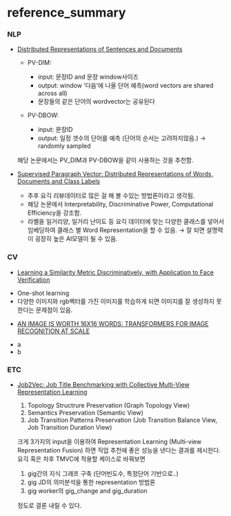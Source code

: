 # reference_summary

### NLP
- [Distributed Representations of Sentences and Documents](https://arxiv.org/pdf/1405.4053.pdf)  
  * PV-DIM:  
    + input: 문장ID and 문장 window사이즈  
    + output: window ‘다음’에 나올 단어 예측(word vectors are shared across all)  
    + 문장들의 같은 단어의 wordvector는 공유된다  

  * PV-DBOW:  
    + input: 문장ID  
    + output: 일정 갯수의 단어를 예측 (단어의 순서는 고려하지않음.) → randomly sampled  
  
  해당 논문에서는 PV_DIM과 PV-DBOW을 같이 사용하는 것을 추천함.  
  
- [Supervised Paragraph Vector: Distributed
Representations of Words, Documents
and Class Labels](https://ieeexplore.ieee.org/stamp/stamp.jsp?tp=&arnumber=8653834)  

  * 추후 요긱 리뷰데이터로 많은 걸 해 볼 수있는 방법론이라고 생각됨.
  * 해당 논문에서 Interpretability, Discriminative Power, Computational Efficiency을 강조함.
  * 라벨을 일거리양, 일거리 난이도 등 요긱 데이터에 맞는 다양한 클래스를 넣어서 임베딩하여 클래스 별 Word Representation을 할 수 있음. → 잘 되면 설명력이 굉장히 높은 AI모델이 될 수 있음.

### CV
- [Learning a Similarity Metric Discriminatively, with Application to Face
Verification](http://yann.lecun.com/exdb/publis/pdf/chopra-05.pdf)

 *  One-shot learning
 *  다양한 이미지와 rgb벡터를 가진 이미지를 학습하게 되면 이미지를 잘 생성하지 못한다는 문제점이 있음.

- [AN IMAGE IS WORTH 16X16 WORDS:
TRANSFORMERS FOR IMAGE RECOGNITION AT SCALE](https://arxiv.org/pdf/2010.11929.pdf)

 * a
 * b  


### ETC
- [Job2Vec: Job Title Benchmarking with Collective Multi-View Representation Learning](https://arxiv.org/pdf/2009.07429.pdf)
  1. Topology Structrure Preservation (Graph Topology View)
  2. Semantics Preservation (Semantic View)
  3. Job Transition Patterns Preservation (Job Transition Balance View, Job Transition Duration View)

  크게 3가지의 input을 이용하여 Representation Learning (Multi-view Representation Fusion) 하면 직업 추천에 좋은 성능을 낸다는 결과를 제시한다. 요긱 혹은 차후 TMVC에 적용할 케이스로 바꿔보면 

    1. gig간의 지식 그래프 구축 (단어빈도수, 특정단어 기반으로..)
    2. gig JD의 의미분석을 통한 representation 방법론
    3. gig worker의 gig_change and gig_duration

  정도로 결론 내릴 수 있다.
